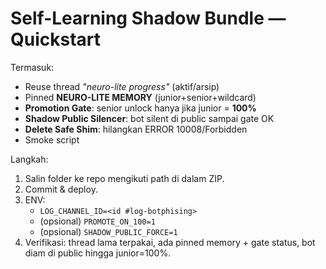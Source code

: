# Self-Learning Shadow Bundle — Quickstart

Termasuk:
- Reuse thread *"neuro-lite progress"* (aktif/arsip)
- Pinned **NEURO-LITE MEMORY** (junior+senior+wildcard)
- **Promotion Gate**: senior unlock hanya jika junior = **100%**
- **Shadow Public Silencer**: bot silent di public sampai gate OK
- **Delete Safe Shim**: hilangkan ERROR 10008/Forbidden
- Smoke script

Langkah:
1) Salin folder ke repo mengikuti path di dalam ZIP.
2) Commit & deploy.
3) ENV:
   - `LOG_CHANNEL_ID=<id #log-botphising>`
   - (opsional) `PROMOTE_ON_100=1`
   - (opsional) `SHADOW_PUBLIC_FORCE=1`
4) Verifikasi: thread lama terpakai, ada pinned memory + gate status, bot diam di public hingga junior=100%.
